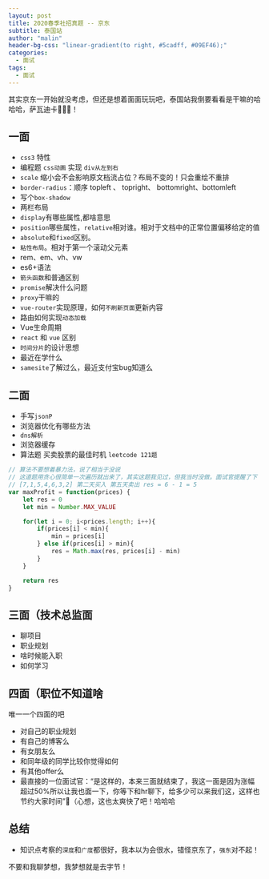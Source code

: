 ```yaml
---
layout: post
title: 2020春季社招真题 -- 京东
subtitle: 泰国站
author: "malin"
header-bg-css: "linear-gradient(to right, #5cadff, #09EF46);"
categories:
  - 面试
tags:
  - 面试
---
```


其实京东一开始就没考虑，但还是想着面面玩玩吧，泰国站我倒要看看是干嘛的哈哈哈，萨瓦迪卡👳🏾‍♀️！

## 一面

- `css3` 特性
- 编程题 `css动画` 实现 `div从左到右`
- `scale` 缩小会不会影响原文档流占位？布局不变的！只会重绘不重排
- `border-radius`：顺序 topleft 、 topright、 bottomright、bottomleft
- 写个`box-shadow`
- 两栏布局 
- `display`有哪些属性,都啥意思
- `position`哪些属性，`relative`相对谁。相对于文档中的正常位置偏移给定的值
- `absolute`和`fixed`区别。
- `粘性布局`。相对于第一个滚动父元素
- rem、em、vh、vw
- es6+语法
- `箭头函数`和普通区别
- `promise`解决什么问题
- `proxy`干嘛的
- `vue-router`实现原理，如何`不刷新页面`更新内容
- 路由如何实现`动态加载`
- Vue生命周期
- `react` 和 `vue` 区别
- `时间分片`的设计思想
- 最近在学什么
- `samesite`了解过么，最近支付宝bug知道么

## 二面
- 手写`jsonP`
- 浏览器优化有哪些方法
- `dns解析`
- 浏览器缓存
- 算法题 买卖股票的最佳时机 `leetcode 121题`
```js
// 算法不要想着暴力法，说了相当于没说
// 这道题用贪心很简单一次遍历就出来了，其实这题我见过，但我当时没做。面试官提醒了下
// [7,1,5,4,6,3,2] 第二天买入 第五天卖出 res = 6 - 1 = 5
var maxProfit = function(prices) {
    let res = 0
    let min = Number.MAX_VALUE

    for(let i = 0; i<prices.length; i++){
        if(prices[i] < min){
            min = prices[i]
        } else if(prices[i] > min){
            res = Math.max(res, prices[i] - min)
        }
    }

    return res
}
```

## 三面（技术总监面

- 聊项目
- 职业规划
- 啥时候能入职
- 如何学习

## 四面（职位不知道啥

唯一一个四面的吧
- 对自己的职业规划
- 有自己的博客么
- 有女朋友么
- 和同年级的同学比较你觉得如何
- 有其他offer么
- 最直接的一位面试官：“是这样的，本来三面就结束了，我这一面是因为涨幅超过50%所以让我也面一下，你等下和hr聊下，给多少可以来我们这，这样也节约大家时间”🤣（心想，这也太爽快了吧！哈哈哈

## 总结

- 知识点考察的`深度`和`广度`都很好，我本以为会很水，错怪京东了，`强东`对不起！

不要和我聊梦想，我梦想就是去字节！